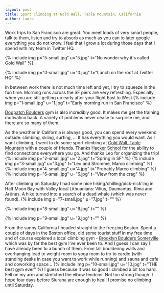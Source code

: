 ```yaml
---
layout: post
title: Sport Climbing at Gold Wall, Table Mountain, California
author: Laura
---
```


Work trips to San Francisco are great. You meet loads of very smart people, talk to them, listen and try to absorb as much as you can to later google everything you do not know. I feel that I grow a lot during those days that I spend with my team in Twitter HQ.

{% include img p="5-small.jpg" u="5.jpg" t="No wonder why it's called Gold Wall" %}
<!--break-->

{% include img p="0-small.jpg" u="0.jpg" t="Lunch on the roof at Twitter HQ" %}

In between work there is not much time left and yet, I try to squeeze in the fun time. Morning runs across the SF piers are very refreshing. Especially when you are still getting up early after your flight East to West.{% include img p="1-small.jpg" u="1.jpg" t="Early morning run in San Francisco" %}

[Dogpatch Boulders](https://touchstoneclimbing.com/dogpatch-boulders/) gym is also incredibly good. It makes me get the training motivation back. A variety of problems never cease to surprise me, and there are so many of them.

As the weather in California is always good, you can spend every weekend outside: climbing, skiing, surfing, ... It has everything you would want. As I want climbing, I went to do some sport climbing at [Gold Wall, Table Mountain](http://www.mountainproject.com/v/table-mountain/105733998) with a couple of friends. Thanks [Hacker School](https://www.hackerschool.com/) for the ability to find connections everywhere you go. And thanks Leo for organizing the trip!{% include img p="2-small.jpg" u="2.jpg" t="Spring in SF" %}
{% include img p="3-small.jpg" u="3.jpg" t="Leo and Stromme, Marco climbing" %}
{% include img p="4-small.jpg" u="4.jpg" t="Probably Marco climbing" %}
{% include img p="6-small.jpg" u="6.jpg" t="View from the crag" %}

After climbing on Saturday I had some nice hiking/chilling/pick-nick'ing in Half Moon Bay with Valley local Lithuanians: Vilius, Daumantas, Rima and Arūnas. A hike turned into a search of a dead whale (which was never found).
{% include img p="7-small.jpg" u="7.jpg" t="" %}

{% include img p="8-small.jpg" u="8.jpg" t="" %}

{% include img p="9-small.jpg" u="9.jpg" t="" %}

From the sunny California I headed straight to the freezing Boston. Spent a couple of days in the Boston office, did some tourist stuff in my free time and of course explored a local climbing gym - [Brooklyn Boulders Somerville](http://brooklynboulders.com/somerville/) which was by far the best gym I've ever been to. And I guess I can say I have already been to a bunch of them. From tall bouldering walls and overhanging lead to weight room to yoga room to trx to cardio (with standing desks in case you want to work while running) and sauna and cafe and coworking space...
{% include img p="10-small.jpg" u="10.jpg" t="THE best gym ever" %}
I guess because it was so good I climbed a bit too hard. Fell on my arm and stretched the elbow tendons. Not too strong though. I hope four days before Siurana are enough to heal! I promise no climbing until Saturday. 
